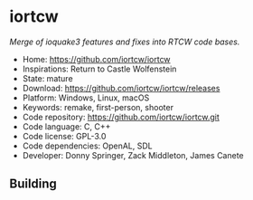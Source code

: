# iortcw

_Merge of ioquake3 features and fixes into RTCW code bases._

- Home: https://github.com/iortcw/iortcw
- Inspirations: Return to Castle Wolfenstein
- State: mature
- Download: https://github.com/iortcw/iortcw/releases
- Platform: Windows, Linux, macOS
- Keywords: remake, first-person, shooter
- Code repository: https://github.com/iortcw/iortcw.git
- Code language: C, C++
- Code license: GPL-3.0
- Code dependencies: OpenAL, SDL
- Developer: Donny Springer, Zack Middleton, James Canete

## Building
